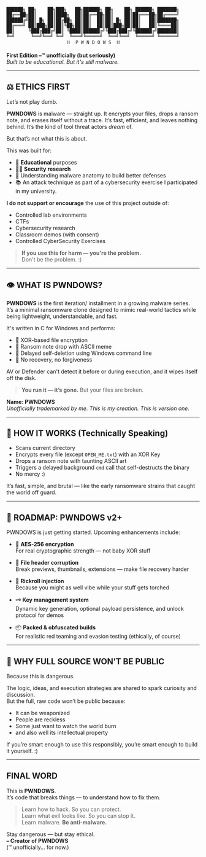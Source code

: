 ```
██████╗ ██╗    ██╗███╗   ██╗██████╗ ██╗    ██╗ ██████╗ ███████╗
██╔══██╗██║    ██║████╗  ██║██╔══██╗██║    ██║██╔═══██╗██╔════╝
██████╔╝██║ █╗ ██║██╔██╗ ██║██║  ██║██║ █╗ ██║██║   ██║███████╗
██╔═══╝ ██║███╗██║██║╚██╗██║██║  ██║██║███╗██║██║   ██║╚════██║
██║     ╚███╔███╔╝██║ ╚████║██████╔╝╚███╔███╔╝╚██████╔╝███████║
╚═╝      ╚══╝╚══╝ ╚═╝  ╚═══╝╚═════╝  ╚══╝╚══╝  ╚═════╝ ╚══════╝
                      ⛓️  P W N D O W S  ⛓️
```

**First Edition –™ unofficially (but seriously)**  
*Built to be educational. But it's still malware.*

---

## ⚖️ ETHICS FIRST

Let’s not play dumb.

**PWNDOWS** is malware — straight up. It encrypts your files, drops a ransom note, and erases itself without a trace. It’s fast, efficient, and leaves nothing behind. It’s the kind of tool threat actors *dream* of.

But that’s not what this is about.

This was built for:

- 🧠 **Educational** purposes  
- 🧑‍💻 **Security research**  
- 🔬 Understanding malware anatomy to build better defenses  
- 📚 An attack technique as part of a cybersecurity exercise I participated in my university. 

**I do not support or encourage** the use of this project outside of:

- Controlled lab environments  
- CTFs  
- Cybersecurity research  
- Classroom demos (with consent)
- Controlled CyberSecurity Exercises 

> **If you use this for harm — you're the problem.**  
> Don't be the problem. :)

---

## 👁 WHAT IS PWNDOWS?

**PWNDOWS** is the first iteration/ installment in a growing malware series.  
It’s a minimal ransomware clone designed to mimic real-world tactics while being lightweight, understandable, and fast.

It's written in C for Windows and performs:

- 🔐 XOR-based file encryption  
- 📄 Ransom note drop with ASCII meme  
- 🧹 Delayed self-deletion using Windows command line  
- 🚫 No recovery, no forgiveness  

AV or Defender can't detect it before or during execution, and it wipes itself off the disk.  

> **You run it — it’s gone.** But your files are broken.

**Name: PWNDOWS**  
*Unofficially trademarked by me. This is my creation. This is version one.*

---

## 🧠 HOW IT WORKS (Technically Speaking)

- Scans current directory  
- Encrypts every file (except `OPEN_ME.txt`) with an XOR Key  
- Drops a ransom note with taunting ASCII art  
- Triggers a delayed background `cmd` call that self-destructs the binary  
- No mercy :)

It’s fast, simple, and brutal — like the early ransomware strains that caught the world off guard.

---

## 🧪 ROADMAP: PWNDOWS v2+

PWNDOWS is just getting started. Upcoming enhancements include:

- 🔐 **AES-256 encryption**  
  For real cryptographic strength — not baby XOR stuff

- 🧬 **File header corruption**  
  Break previews, thumbnails, extensions — make file recovery harder

- 🧻 **Rickroll injection**  
  Because you might as well vibe while your stuff gets torched

- 🗝 **Key management system**  
  Dynamic key generation, optional payload persistence, and unlock protocol for demos

- 📦 **Packed & obfuscated builds**  
  For realistic red teaming and evasion testing (ethically, of course)

---

## 🚫 WHY FULL SOURCE WON’T BE PUBLIC

Because this is dangerous.

The logic, ideas, and execution strategies are shared to spark curiosity and discussion.  
But the full, raw code won’t be public because:

- It can be weaponized  
- People are reckless  
- Some just want to watch the world burn
- and also well its intellectual property

If you’re smart enough to use this responsibly, you’re smart enough to build it yourself. :)

---

## FINAL WORD

This is **PWNDOWS**.    
It’s code that breaks things — to understand how to fix them.

> Learn how to hack. So you can protect.  
> Learn what evil looks like. So you can stop it.  
> Learn malware. **Be anti-malware.**

Stay dangerous — but stay ethical.  
**– Creator of PWNDOWS**  
(™ unofficially… for now.)

